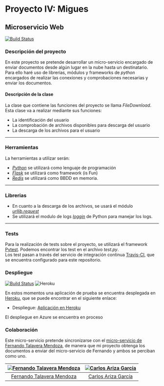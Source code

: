 # Proyecto IV: Migues
## Microservicio Web
[![Build Status](https://travis-ci.org/AGCarlos/IV_1819_Proyecto.svg?branch=master)](https://travis-ci.org/AGCarlos/IV_1819_Proyecto)


### Descripción del proyecto  
En este proyecto se pretende desarrollar un micro-servicio encargado de enviar documentos desde algún lugar en la nube hasta un destinatario.  
Para ello haré uso de librerías, módulos y frameworks de _python_ encargados de realizar las conexiones y comprobaciones necesarias y enviar los documentos.
#### Descripción de la clase  
La clase que contiene las funciones del proyecto se llama _FileDownload_. Esta clase va a realizar mediante sus funciones:
- La identificación del usuario
- La comprobación de archivos disponibles para descarga del usuario
- La descarga de los archivos para el usuario  
---
### Herramientas  
La herramientas a utilizar serán:
- [_Python_](https://www.python.org/) se utilizará como lenguaje de programación
- [_Flask_](http://flask.pocoo.org/) se utilizará como framework (is Fun)
- [_Redis_](https://redis.io/) se utilizará como BBDD en memoria.
---
### Librerias
- En cuanto a la descarga de los archivos, se usará el módulo [_urllib.request_](https://docs.python.org/3/library/urllib.html)
- Se utilizará el modulo de logs [_loggin_](https://docs.python.org/2/library/logging.html) de Python para manejar los logs.
---
### Tests
Para la realización de tests sobre el proyecto, se utilizará el framework [Pytest](https://docs.pytest.org/en/latest/). Podemos encontrar los test en el archivo _test.py_.  
Los test pasan a través del servicio de integración continua [Travis-CI](https://travis-ci.org/), que se encuentra configurado para este repositorio.

### Despliegue
[![Build Status](https://dev.azure.com/IVCloudP/ProyectoIVCloud/_apis/build/status/AGCarlos.IV_1819_Proyecto)](https://dev.azure.com/IVCloudP/ProyectoIVCloud/_build/latest?definitionId=5)
![Heroku](https://heroku-badge.herokuapp.com/?app=filecnc)  

En estos momentos una aplicación de prueba se encuentra desplegada en [Heroku](https://dashboard.heroku.com/apps), que se puede encontrar en el siguiente enlace:
- Despliegue: [Aplicación en Heroku](https://filecnc.herokuapp.com/)  

El despliegue en Azure se encuentra en proceso

### Colaboración
Este micro-servicio pretende sincronizarse con el [micro-servicio de Fernando Talavera Mendoza](https://github.com/Thejokeri/IV-18-19-Proyecto), de manera que mi proyecto obtenga los documentos a enviar del micro-servicio de Fernando y ambos se perciban como uno.

| [![Fernando Talavera Mendoza](https://github.com/Thejokeri.png?size=100)](https://github.com/Thejokeri) | [![Carlos Ariza García](https://github.com/AGCarlos.png?size=100)](https://github.com/AGCarlos) |
| :---: | :---: |
| [Fernando Talavera Mendoza](https://github.com/Thejokeri) | [Carlos Ariza García](https://github.com/AGCarlos) |
